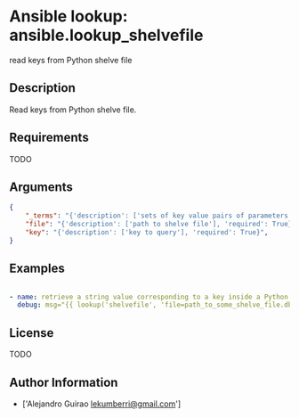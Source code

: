 # Ansible lookup: ansible.lookup_shelvefile


read keys from Python shelve file

## Description

Read keys from Python shelve file.

## Requirements

TODO

## Arguments

``` json
{
    "_terms": "{'description': ['sets of key value pairs of parameters']}",
    "file": "{'description': ['path to shelve file'], 'required': True}",
    "key": "{'description': ['key to query'], 'required': True}",
}
```

## Examples


``` yaml

- name: retrieve a string value corresponding to a key inside a Python shelve file
  debug: msg="{{ lookup('shelvefile', 'file=path_to_some_shelve_file.db key=key_to_retrieve') }}

```

## License

TODO

## Author Information
  - ['Alejandro Guirao <lekumberri@gmail.com>']
